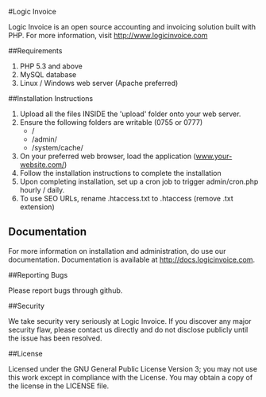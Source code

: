 #Logic Invoice

Logic Invoice is an open source accounting and invoicing solution built with PHP. For more information, visit http://www.logicinvoice.com

##Requirements

1. PHP 5.3 and above
2. MySQL database
3. Linux / Windows web server (Apache preferred)


##Installation Instructions

1. Upload all the files INSIDE the 'upload' folder onto your web server.
2. Ensure the following folders are writable (0755 or 0777)
   - /
   - /admin/
   - /system/cache/
3. On your preferred web browser, load the application (www.your-website.com/)
4. Follow the installation instructions to complete the installation
5. Upon completing installation, set up a cron job to trigger admin/cron.php hourly / daily.
6. To use SEO URLs, rename .htaccess.txt to .htaccess (remove .txt extension)

## Documentation

For more information on installation and administration, do use our documentation. Documentation is available at http://docs.logicinvoice.com.

##Reporting Bugs

Please report bugs through github.

##Security

We take security very seriously at Logic Invoice. If you discover any major security flaw, please contact us directly and do not disclose publicly until the issue has been resolved.

##License

Licensed under the GNU General Public License Version 3; you may not use this work except in compliance with the License. You may obtain a copy of the license in the LICENSE file.

